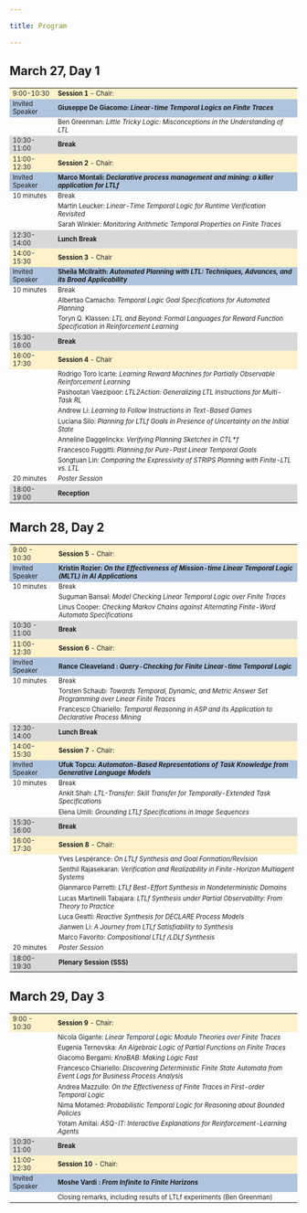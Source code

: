 ```yaml
---

title: Program

---
```

<h2>March 27, Day 1</h2>

<table style="font-size:80%">
  <tbody>
    <tr style="background-color:#FEF2CB">
      <td>9:00-10:30   </td>
      <td><b>Session 1</b> - Chair:</td>
    </tr>
    <tr style="background-color:#B0C4DE">
      <td>Invited Speaker</td>
      <td><b> Giuseppe De Giacomo: <em>Linear-time Temporal Logics on Finite Traces</em></b></td>
    </tr>
    <tr>
      <td></td>
      <td>Ben Greenman: <em>Little Tricky Logic: Misconceptions in the Understanding of LTL </em></td>
    </tr>
    <tr style="background-color:#D8D8D8">
      <td>10:30-11:00</td>
      <td><b>Break</b></td>
    </tr>
    <tr style="background-color:#FEF2CB">
      <td>11:00-12:30</td>
      <td><b>Session 2</b> - Chair:</td>
    </tr>
    <tr style="background-color:#B0C4DE">
      <td>Invited Speaker</td>
      <td><b> Marco Montali: <em>Declarative process management and mining: a killer application for LTLf</em></b></td>
    </tr>
    <tr>
      <td>10 minutes</td>
      <td>Break  </td>
    </tr>
    <tr>
      <td></td>
      <td>Martin Leucker: <em> Linear-Time Temporal Logic for Runtime Verification Revisited</em></td>
    </tr>
    <tr>
      <td></td>
      <td>Sarah Winkler:<em> Monitoring Arithmetic Temporal Properties on Finite Traces </em></td>
    </tr>
    <tr style="background-color:#D8D8D8">
      <td>12:30-14:00</td>
      <td><b>Lunch Break</b></td>
    </tr>
    <tr style="background-color:#FEF2CB">
      <td>14:00-15:30</td>
      <td><b>Session 3</b> - Chair</td>
    </tr>
    <tr style="background-color:#B0C4DE">
      <td>Invited Speaker</td>
      <td><b> Sheila McIlraith: <em>Automated Planning with LTL: Techniques, Advances, and its Broad Applicability </em></b></td>
    </tr>
    <tr>
      <td>10 minutes</td>
      <td>Break  </td>
    </tr>
    <tr>
        <td></td>
        <td>Albertao Camacho: <em>Temporal Logic Goal Specifications for Automated Planning </em></td>
    </tr>
    <tr>
        <td></td>
        <td>Toryn Q. Klassen:  <em>LTL and Beyond: Formal Languages for Reward Function Specification in Reinforcement Learning </em></td>
    </tr>
    <tr style="background-color:#D8D8D8">
        <td>15:30-16:00</td>
        <td><b>Break</b></td>
    </tr>
    <tr style="background-color:#FEF2CB">
        <td>16:00-17:30</td>
        <td><b>Session 4  </b>- Chair</td>
    </tr>
    <tr>
        <td></td>
        <td>Rodrigo Toro Icarte: <em> Learning Reward Machines for Partially Observable Reinforcement Learning </em></td>
    </tr>
    <tr>
        <td></td>
        <td>Pashootan Vaezipoor:<em> LTL2Action: Generalizing LTL Instructions for Multi-Task RL</em></td>
    </tr>
    <tr>
        <td></td>
        <td>Andrew Li: <em> Learning to Follow Instructions in Text-Based Games </em></td>
    </tr>
    <tr>
        <td></td>
        <td>Luciana Silo:<em> Planning for LTLf Goals in Presence of Uncertainty on the Initial State </em></td>
    </tr>
    <tr>
        <td></td>
        <td>Anneline Daggelinckx: <em> Verifying Planning Sketches in CTL*f</em></td>
    </tr>
    <tr>
        <td></td>
        <td>Francesco Fuggitti: <em>  Planning for Pure-Past Linear Temporal Goals </em></td>
    </tr>
    <tr>
        <td></td>
        <td>Songtuan Lin: <em> Comparing the Expressivity of STRIPS Planning with Finite-LTL vs. LTL</em></td>
    </tr>
    <tr>
        <td>20 minutes</td>
        <td> <em> Poster Session </em></td>
    </tr>
    <tr style="background-color:#D8D8D8">
        <td>18:00-19:00</td>
        <td><b>Reception</b></td>
    </tr>
  </tbody>
</table>

<h2>March 28, Day 2</h2>

<table style="font-size:80%">
  <tbody>
    <tr style="background-color:#FEF2CB">
      <td>9:00  - 10:30   </td>
      <td><b>Session 5</b> - Chair:</td>
    </tr>
    <tr style="background-color:#B0C4DE">
      <td>Invited Speaker</td>
      <td><b> Kristin Rozier: <em>On the Effectiveness of Mission-time Linear Temporal Logic (MLTL) in AI Applications 
</em></b></td>
    </tr>
    <tr>
      <td>10 minutes</td>
      <td>Break  </td>
    </tr>
    <tr>
      <td></td>
      <td>Suguman Bansal: <em>Model Checking Linear Temporal Logic over Finite Traces </em></td>
    </tr>
    <tr>
      <td></td>
      <td>Linus Cooper: <em>Checking Markov Chains against Alternating Finite-Word Automata Specifications</em></td>
    </tr>
    <tr style="background-color:#D8D8D8">
      <td>10:30  - 11:00</td>
      <td><b>Break</b></td>
    </tr>
    <tr style="background-color:#FEF2CB">
      <td> 11:00-12:30</td>
      <td><b>Session 6</b> - Chair:</td>
    </tr>
    <tr style="background-color:#B0C4DE">
      <td>Invited Speaker</td>
      <td><b>  Rance Cleaveland : <em>Query-Checking for Finite Linear-time Temporal Logic</em></b></td>
    </tr>
    <tr>
      <td>10 minutes</td>
      <td>Break </td>
    </tr>
    <tr>
      <td></td>
      <td>Torsten Schaub: <em> Towards Temporal, Dynamic, and Metric Answer Set Programming over Linear Finite Traces</em></td>
    </tr>
    <tr>
        <td></td>
        <td>Francesco Chiariello:<em> Temporal Reasoning in ASP and its Application to Declarative Process Mining</em></td>
    </tr>
        <tr style="background-color:#D8D8D8">
        <td>12:30-14:00</td>
        <td><b>Lunch Break</b></td>
    </tr>
        <tr style="background-color:#FEF2CB">
        <td>14:00-15:30</td>
        <td><b>Session 7</b> - Chair:</td>
    </tr>
    <tr style="background-color:#B0C4DE">
        <td>Invited Speaker</td>
        <td><b> Ufuk Topcu: <em>Automaton-Based Representations of Task Knowledge from Generative Language Models</em></b></td>
    </tr>
    <tr>
        <td>10 minutes</td>
        <td>Break </td>
    </tr>
    <tr>
        <td></td>
        <td>Ankit Shah: <em> LTL-Transfer: Skill Transfer for Temporally-Extended Task Specifications</em></td>
    </tr>
    <tr>
        <td></td>
        <td>Elena Umili:  <em>Grounding LTLf Specifications in Image Sequences</em></td>
    </tr>
    <tr style="background-color:#D8D8D8">
        <td>15:30-16:00</td>
        <td><b>Break</b></td>
    </tr>
        <tr style="background-color:#FEF2CB">
        <td>16:00-17:30</td>
        <td><b>Session 8  </b>- Chair:</td>
    </tr>
    <tr>
        <td></td>
        <td>Yves Lespérance: <em> On LTLf Synthesis and Goal Formation/Revision </em></td>
    </tr>
    <tr>
        <td></td>
        <td>Senthil Rajasekaran:<em> Verification and Realizability in Finite-Horizon Multiagent Systems </em></td>
    </tr>
    <tr>
        <td></td>
        <td>Gianmarco Parretti: <em> LTLf Best-Effort Synthesis in Nondeterministic Domains</em></td>
    </tr>
    <tr>
        <td></td>
        <td>Lucas Martinelli Tabajara:<em> LTLf Synthesis under Partial Observability: From Theory to Practice</em></td>
    </tr>
    <tr>
        <td></td>
        <td>Luca Geatti: <em>  Reactive Synthesis for DECLARE Process Models</em></td>
    </tr>
    <tr>
        <td></td>
        <td>Jianwen Li: <em>  A Journey from LTLf Satisfiability to Synthesis</em></td>
    </tr>
    <tr>
        <td></td>
        <td>Marco Favorito: <em>  Compositional LTLf /LDLf Synthesis</em></td>
    </tr>
    <tr>
        <td>20 minutes</td>
        <td> <em> Poster Session </em></td>
    </tr>
        <tr style="background-color:#D8D8D8">
        <td>18:00-19:30</td>
        <td><b>Plenary Session (SSS)</b></td>
    </tr>
  </tbody>
</table>

<h2>March 29, Day 3</h2>

<table style="font-size:80%">
  <tbody>
    <tr style="background-color:#FEF2CB">
      <td>9:00  - 10:30   </td>
      <td><b>Session 9</b> - Chair:</td>
    </tr>
    <tr>
      <td></td>
      <td>Nicola Gigante: <em>Linear Temporal Logic Modulo Theories over Finite Traces</em></td>
    </tr>
    <tr>
        <td></td>
        <td>Eugenia Ternovska: <em>An Algebraic Logic of Partial Functions on Finite Traces</em></td>
    </tr>
    <tr>
        <td></td>
        <td>Giacomo Bergami: <em>KnoBAB: Making Logic Fast</em></td>
    </tr>
    <tr>
        <td></td>
        <td>Francesco Chiariello: <em>Discovering Deterministic Finite State Automata from Event Logs for Business Process Analysis</em></td>
    </tr>
    <tr>
        <td></td>
        <td>Andrea Mazzullo: <em>On the Effectiveness of Finite Traces in First-order Temporal Logic</em></td>
    </tr>
    <tr>
        <td></td>
        <td>Nima Motamed: <em>Probabilistic Temporal Logic for Reasoning about Bounded Policies</em></td>
    </tr>
    <tr>
        <td></td>
        <td>Yotam Amitai: <em>ASQ-IT: Interactive Explanations for Reinforcement-Learning Agents</em></td>
    </tr>
    <tr style="background-color:#D8D8D8">
      <td>10:30-11:00</td>
      <td><b>Break</b></td>
    </tr>
    <tr style="background-color:#FEF2CB">
      <td> 11:00-12:30</td>
      <td><b>Session 10</b> - Chair:</td>
    </tr>
    <tr style="background-color:#B0C4DE">
      <td>Invited Speaker</td>
      <td><b>  Moshe Vardi : <em>From Infinite to Finite Horizons </em></b></td>
    </tr>
    <tr>
      <td></td>
      <td>Closing remarks, including results of LTLf experiments (Ben Greenman) </td>
    </tr>
  </tbody>
</table>



